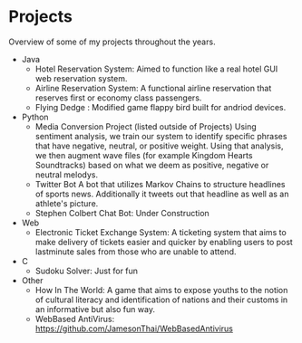 # Projects
Overview of some of my projects throughout the years. 
- Java
  - Hotel Reservation System: Aimed to function like a real hotel GUI web reservation system. 
  - Airline Reservation System: A functional airline reservation that reserves first or economy class passengers.
  - Flying Dedge : Modified game flappy bird built for andriod devices.
- Python
  - Media Conversion Project (listed outside of Projects)
        Using sentiment analysis, we train our system to identify specific phrases that have negative, neutral, or positive weight. Using that analysis, we then augment wave files (for example Kingdom Hearts Soundtracks) based on what we deem as positive, negative or neutral melodys. 
  - Twitter Bot
      A bot that utilizes Markov Chains to structure headlines of sports news. Additionally it tweets out that headline as well as an athlete's picture.   
  - Stephen Colbert Chat Bot: Under Construction
- Web
  - Electronic Ticket Exchange System: A ticketing system that aims to make delivery of tickets easier and quicker by enabling users to post lastminute sales from those who are unable to attend. 
- C
  - Sudoku Solver: Just for fun
- Other
  - How In The World: A game that aims to expose youths to the notion of cultural literacy and identification of nations and their customs in an informative but also fun way.  
  - WebBased AntiVirus: https://github.com/JamesonThai/WebBasedAntivirus
